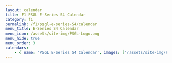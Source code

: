 ```yaml
---
layout: calendar
title: F1 PSGL E-Series S4 Calendar
category: f1
permalink: /f1/psgl-e-series-S4/calendar
menu_title: E-Series S4 Calendar
menu_icon: /assets/site-img/PSGL-Logo.png
menu_hide: true
menu_order: 3
calendars:
    - { name: 'PSGL E-Series S4 Calendar', images: ['/assets/site-img/PSGL-E-Series-Calendar-S4.png'], width: 1920, height: 1080 }
---
```

